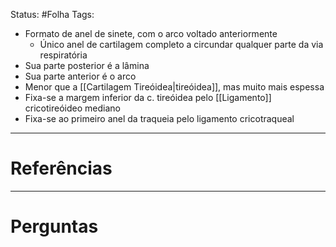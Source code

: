 Status: #Folha 
Tags:
<br/>
- Formato de anel de sinete, com o arco voltado anteriormente
	- Único anel de cartilagem completo a circundar qualquer parte da via respiratória
- Sua parte posterior é a lâmina
- Sua parte anterior é o arco
- Menor que a [[Cartilagem Tireóidea|tireóidea]], mas muito mais espessa
- Fixa-se a margem inferior da c. tireóidea pelo [[Ligamento]] cricotireóideo mediano
- Fixa-se ao primeiro anel da traqueia pelo ligamento cricotraqueal
    
____
# Referências
---
# Perguntas


